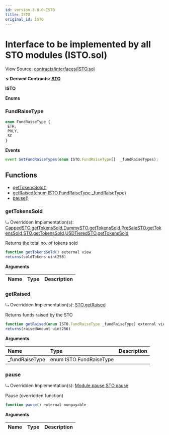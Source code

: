 ```yaml
---
id: version-3.0.0-ISTO
title: ISTO
original_id: ISTO
---
```


# Interface to be implemented by all STO modules \(ISTO.sol\)

View Source: [contracts/interfaces/ISTO.sol](https://github.com/remon-nashid/polymath-core/tree/0c5593835be9dcec69d8de5b12eb17bc7cd77adc/contracts/interfaces/ISTO.sol)

**↘ Derived Contracts:** [**STO**](sto.md)

**ISTO**

**Enums**

### FundRaiseType

```javascript
enum FundRaiseType {
 ETH,
 POLY,
 SC
}
```

**Events**

```javascript
event SetFundRaiseTypes(enum ISTO.FundRaiseType[]  _fundRaiseTypes);
```

## Functions

* [getTokensSold\(\)](isto.md#gettokenssold)
* [getRaised\(enum ISTO.FundRaiseType \_fundRaiseType\)](isto.md#getraised)
* [pause\(\)](isto.md#pause)

### getTokensSold

⤿ Overridden Implementation\(s\): [CappedSTO.getTokensSold](cappedsto.md#gettokenssold),[DummySTO.getTokensSold](dummysto.md#gettokenssold),[PreSaleSTO.getTokensSold](presalesto.md#gettokenssold),[STO.getTokensSold](sto.md#gettokenssold),[USDTieredSTO.getTokensSold](usdtieredsto.md#gettokenssold)

Returns the total no. of tokens sold

```javascript
function getTokensSold() external view
returns(soldTokens uint256)
```

**Arguments**

| Name | Type | Description |
| :--- | :--- | :--- |


### getRaised

⤿ Overridden Implementation\(s\): [STO.getRaised](sto.md#getraised)

Returns funds raised by the STO

```javascript
function getRaised(enum ISTO.FundRaiseType _fundRaiseType) external view
returns(raisedAmount uint256)
```

**Arguments**

| Name | Type | Description |
| :--- | :--- | :--- |
| \_fundRaiseType | enum ISTO.FundRaiseType |  |

### pause

⤿ Overridden Implementation\(s\): [Module.pause](module.md#pause),[STO.pause](sto.md#pause)

Pause \(overridden function\)

```javascript
function pause() external nonpayable
```

**Arguments**

| Name | Type | Description |
| :--- | :--- | :--- |


